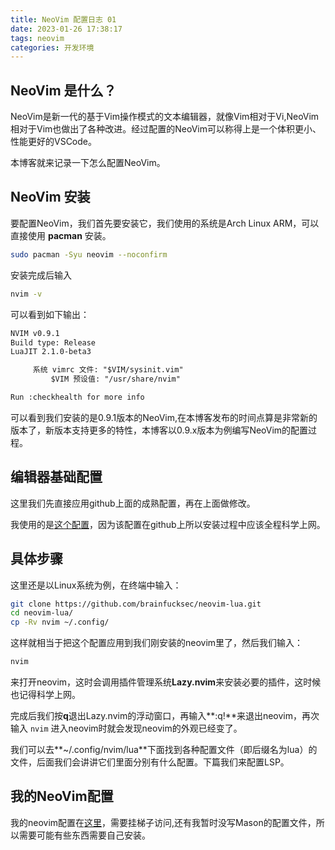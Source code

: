 ```yaml
---
title: NeoVim 配置日志 01
date: 2023-01-26 17:38:17
tags: neovim
categories: 开发环境
---
```


## NeoVim 是什么？

NeoVim是新一代的基于Vim操作模式的文本编辑器，就像Vim相对于Vi,NeoVim相对于Vim也做出了各种改进。经过配置的NeoVim可以称得上是一个体积更小、性能更好的VSCode。

本博客就来记录一下怎么配置NeoVim。

## NeoVim 安装

要配置NeoVim，我们首先要安装它，我们使用的系统是Arch Linux ARM，可以直接使用 **pacman** 安装。

```bash
sudo pacman -Syu neovim --noconfirm
```

安装完成后输入

```bash
nvim -v
```

可以看到如下输出：

```txt
NVIM v0.9.1
Build type: Release
LuaJIT 2.1.0-beta3

     系统 vimrc 文件: "$VIM/sysinit.vim"
         $VIM 预设值: "/usr/share/nvim"

Run :checkhealth for more info
```

可以看到我们安装的是0.9.1版本的NeoVim,在本博客发布的时间点算是非常新的版本了，新版本支持更多的特性，本博客以0.9.x版本为例编写NeoVim的配置过程。

## 编辑器基础配置

这里我们先直接应用github上面的成熟配置，再在上面做修改。

我使用的是[这个配置](https://github.com/brainfucksec/neovim-lua)，因为该配置在github上所以安装过程中应该全程科学上网。

## 具体步骤

这里还是以Linux系统为例，在终端中输入：

```bash
git clone https://github.com/brainfucksec/neovim-lua.git
cd neovim-lua/
cp -Rv nvim ~/.config/
```

这样就相当于把这个配置应用到我们刚安装的neovim里了，然后我们输入：

```bash
nvim
```

来打开neovim，这时会调用插件管理系统**Lazy.nvim**来安装必要的插件，这时候也记得科学上网。

完成后我们按**q**退出Lazy.nvim的浮动窗口，再输入**:q!**来退出neovim，再次输入 `nvim` 进入neovim时就会发现neovim的外观已经变了。

我们可以去**~/.config/nvim/lua**下面找到各种配置文件（即后缀名为lua）的文件，后面我们会讲讲它们里面分别有什么配置。下篇我们来配置LSP。

## 我的NeoVim配置

我的neovim配置在[这里](https://github.com/Blackwood416/Dotfiles/nvim)，需要挂梯子访问,还有我暂时没写Mason的配置文件，所以需要可能有些东西需要自己安装。
